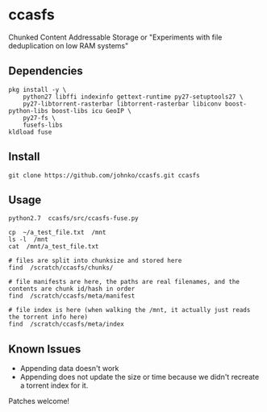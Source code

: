 # ccasfs
Chunked Content Addressable Storage or "Experiments with file deduplication on low RAM systems"

## Dependencies

```
pkg install -y \
    python27 libffi indexinfo gettext-runtime py27-setuptools27 \
    py27-libtorrent-rasterbar libtorrent-rasterbar libiconv boost-python-libs boost-libs icu GeoIP \
    py27-fs \
    fusefs-libs
kldload fuse
```

## Install

```
git clone https://github.com/johnko/ccasfs.git ccasfs
```

## Usage

```
python2.7  ccasfs/src/ccasfs-fuse.py

cp  ~/a_test_file.txt  /mnt
ls -l  /mnt
cat  /mnt/a_test_file.txt

# files are split into chunksize and stored here
find  /scratch/ccasfs/chunks/

# file manifests are here, the paths are real filenames, and the contents are chunk id/hash in order
find  /scratch/ccasfs/meta/manifest

# file index is here (when walking the /mnt, it actually just reads the torrent info here)
find  /scratch/ccasfs/meta/index
```

## Known Issues

- Appending data doesn't work
- Appending does not update the size or time because we didn't recreate a torrent index for it.

Patches welcome!
